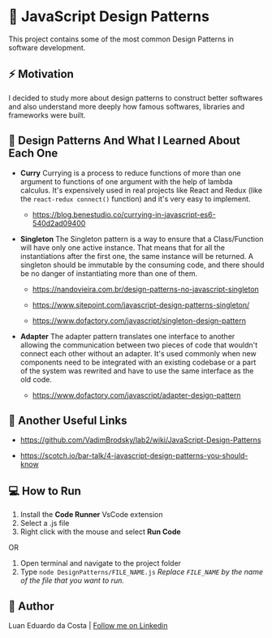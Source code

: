 # :blue_book: JavaScript Design Patterns

This project contains some of the most common Design Patterns in software development.

## :zap: Motivation

I decided to study more about design patterns to construct better softwares and also understand more deeply how famous softwares, libraries and frameworks were built.

## :memo: Design Patterns And What I Learned About Each One

- **Curry**
  Currying is a process to reduce functions of more than one argument to functions of one argument with the help of lambda calculus. It's expensively used in real projects like React and Redux (like the `react-redux connect()` function) and it's very easy to implement.

  - https://blog.benestudio.co/currying-in-javascript-es6-540d2ad09400

- **Singleton**
  The Singleton pattern is a way to ensure that a Class/Function will have only one active instance. That means that for all the instantiations after the first one, the same instance will be returned. A singleton should be immutable by the consuming code, and there should be no danger of instantiating more than one of them.

  - https://nandovieira.com.br/design-patterns-no-javascript-singleton

  - https://www.sitepoint.com/javascript-design-patterns-singleton/

  - https://www.dofactory.com/javascript/singleton-design-pattern

- **Adapter**
  The adapter pattern translates one interface to another allowing the communication between two pieces of code that wouldn't connect each other without an adapter. It's used commonly when new components need to be integrated with an existing codebase or a part of the system was rewrited and have to use the same interface as the old code.

  - https://www.dofactory.com/javascript/adapter-design-pattern

## :newspaper: Another Useful Links

- https://github.com/VadimBrodsky/lab2/wiki/JavaScript-Design-Patterns

- https://scotch.io/bar-talk/4-javascript-design-patterns-you-should-know

## :computer: How to Run

1. Install the **Code Runner** VsCode extension
2. Select a .js file
3. Right click with the mouse and select **Run Code**

OR

1. Open terminal and navigate to the project folder
2. Type `node DesignPatterns/FILE_NAME.js`
   _Replace `FILE_NAME` by the name of the file that you want to run._

## :man: Author

Luan Eduardo da Costa | [Follow me on Linkedin](https://www.linkedin.com/in/luaneducosta/)
